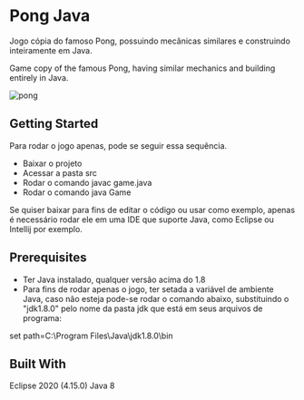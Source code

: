 # Pong Java

Jogo cópia do famoso Pong, possuindo mecânicas similares e construindo inteiramente em Java.

Game copy of the famous Pong, having similar mechanics and building entirely in Java.

![pong](https://user-images.githubusercontent.com/25828734/79900861-46fda980-83e5-11ea-9f64-314d9e73cdbd.PNG)

## Getting Started

Para rodar o jogo apenas, pode se seguir essa sequência.

- Baixar o projeto
- Acessar a pasta src
- Rodar o comando javac game.java
- Rodar o comando java Game

Se quiser baixar para fins de editar o código ou usar como exemplo, apenas é necessário rodar ele em uma IDE que suporte Java, como Eclipse ou Intellij por exemplo.

## Prerequisites

- Ter Java instalado, qualquer versão acima do 1.8
- Para fins de rodar apenas o jogo, ter setada a variável de ambiente Java, caso não esteja pode-se rodar o comando abaixo, substituindo o "jdk1.8.0" pelo nome da pasta jdk que está em seus arquivos de programa:

set path=C:\Program Files\Java\jdk1.8.0\bin


## Built With
Eclipse 2020 (4.15.0)
Java 8
